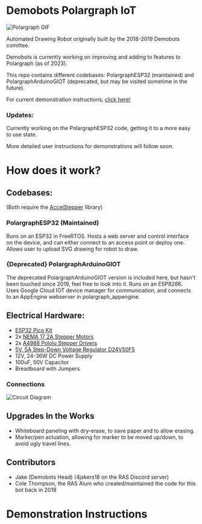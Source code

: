 # Demobots Polargraph IoT
![Polargraph GIF](img/02-2023polargraph.gif)


Automated Drawing Robot originally built by the 2018-2019 Demobots comittee.

Demobots is currently working on improving and adding to features to Polargraph (as of 2023).

This repo contains different codebases: PolargraphESP32 (maintained) and PolargraphArduinoGIOT (deprecated, but may be visited sometime in the future).

For current demonstration instructions, [click here!](#demonstration-instructions)


### Updates:

Currently working on the PolargraphESP32 code, getting it to a more easy to use state. 

More detailed user instructions for demonstrations will follow soon.</br>
 
# How does it work?

## Codebases:

(Both require the [AccelStepper](https://www.airspayce.com/mikem/arduino/AccelStepper/index.html) library)

### PolargraphESP32 (Maintained)
Runs on an ESP32 in FreeRTOS. Hosts a web server and control interface on the device, and can either connect to an access point or deploy one. Allows user to upload SVG drawing for robot to draw.

### {Deprecated} PolargraphArduinoGIOT 
The deprecated PolargraphArduinoGIOT version is included here, but hasn't been touched since 2019, feel free to look into it. 
Runs on an ESP8266. Uses Google Cloud IOT device manager for communication, and connects to an AppEngine webserver in polargraph_appengine.

## Electrical Hardware:
 * [ESP32 Pico Kit](https://www.mouser.com/ProductDetail/Espressif-Systems/ESP32-PICO-KIT?qs=MLItCLRbWsyoLrlknFRqcQ%3D%3D)
 * 2x [NEMA 17 2A Stepper Motors](https://www.amazon.com/Stepper-Bipolar-4-lead-Connector-Printer/dp/B00PNEQKC0/ref=sr_1_4?ie=UTF8&qid=1517537888&sr=8-4&keywords=nema+17+stepper+motor&refinements=p_72%3A2661618011)
 * 2x [A4988 Pololu Stepper Drivers](https://www.pololu.com/product/1182)
 * [5V, 5A Step-Down Voltage Regulator D24V50F5](https://www.pololu.com/product/2851)
 * 12V, 24-36W DC Power Supply
 * 100uF, 50V Capacitor
 * Breadboard with Jumpers

### Connections
![Circuit Diagram](img/02-2023polargraph.gif)



## Upgrades In the Works
 * Whiteboard paneling with dry-erase, to save paper and to allow erasing.
 * Marker/pen actuation, allowing for marker to be moved up/down, to avoid ugly travel lines.

## Contributors
 - Jake (Demobots Head) (4jakers18 on the RAS Discord server) 
 - Cole Thompson, the RAS Alum who created/maintained the code for this bot back in 2018
##
  
# Demonstration Instructions

